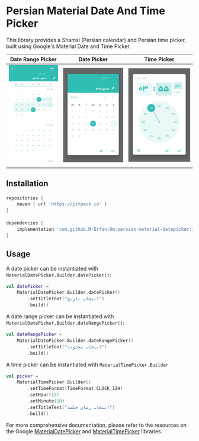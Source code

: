# Persian Material Date And Time Picker

This library provides a Shamsi (Persian calendar) and Persian time picker, built using Google's Material Date and Time Picker.

|                                                          Date Range Picker                                                          |                                                       Date Picker                                                        |                                                       Time Picker                                                        |
|:-----------------------------------------------------------------------------------------------------------------------------------:|:------------------------------------------------------------------------------------------------------------------------:|:------------------------------------------------------------------------------------------------------------------------:|
| ![Date Range Picker](https://raw.githubusercontent.com/M-Erfan-Dm/persian-material-datepicker/master/resources/dateRangePicker.jpg) | ![Date Picker](https://raw.githubusercontent.com/M-Erfan-Dm/persian-material-datepicker/master/resources/datePicker.jpg) | ![Time Picker](https://raw.githubusercontent.com/M-Erfan-Dm/persian-material-datepicker/master/resources/timepicker.jpg) |

## Installation



```gradle
repositories {
    maven { url 'https://jitpack.io' }
}

dependencies {
    implementation 'com.github.M-Erfan-Dm:persian-material-datepicker:1.0.0'
}
```

## Usage

A date picker can be instantiated with
`MaterialDatePicker.Builder.datePicker()`:

```kt
val datePicker =
    MaterialDatePicker.Builder.datePicker()
        .setTitleText("انتخاب تاریخ")
        .build()
```

A date range picker can be instantiated with
`MaterialDatePicker.Builder.dateRangePicker()`:

```kt
val dateRangePicker =
    MaterialDatePicker.Builder.dateRangePicker()
        .setTitleText("انتخاب محدوده")
        .build()
```

A time picker can be instantiated with `MaterialTimePicker.Builder`

```kt
val picker =
    MaterialTimePicker.Builder()
        .setTimeFormat(TimeFormat.CLOCK_12H)
        .setHour(12)
        .setMinute(10)
        .setTitleText("انتخاب زمان جلسه")
        .build()
```

For more comprehensive documentation, please refer to the resources on the Google [MaterialDatePicker](https://github.com/material-components/material-components-android/blob/master/docs/components/DatePicker.md) and [MaterialTimePicker](https://github.com/material-components/material-components-android/blob/master/docs/components/TimePicker.md) libraries.